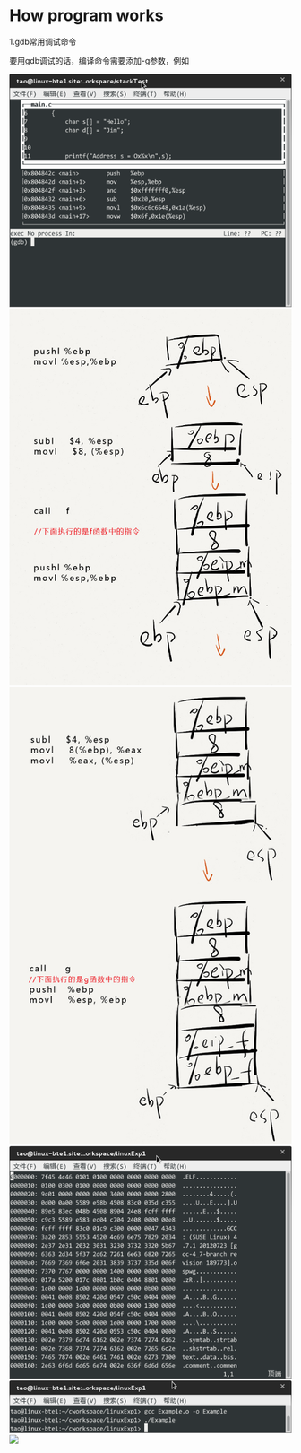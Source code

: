 # How program works


1.gdb常用调试命令

要用gdb调试的话，编译命令需要添加-g参数，例如


![](./images/20130511003531696)
![](./images/20130514003641341)
![](./images/20130514003627788)
![](./images/20130513010815829)
![](./images/20130513012938226)
![](./images/)